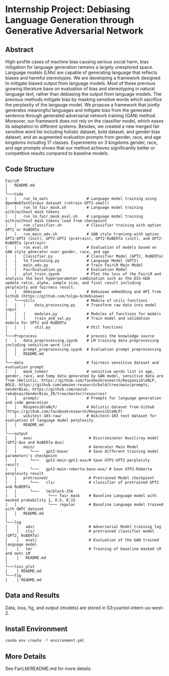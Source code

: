 # Internship Project: Debiasing Language Generation through  Generative Adversarial Network

## Abstract
High-profile cases of machine bias causing serious social harm, bias mitigation for language generation remains a largely unexplored space. Language models (LMs) are capable of generating language that reflects biases and harmful stereotypes. We are developing a framework designed to mitigate biased output from language models. Most of these previous growing literature base on evaluation of bias and stereotyping in natural language text, rather than debiasing the output from language models. The previous methods mitigate bias by masking sensitive words which sacrifice the perplexity of the langauge model. We propose a framework that jointly generates meaningful languages and mitigate bias from the generated sentence through generated adversarial network training (GAN) method.  Moreover, our framework does not rely on the classifier model, which eases its adaptation to different systems. Besides, we created a new merged fair sensitive word list including holistic dataset, bold dataset, and gender bias dataset, and an augmented evaluation prompts from gender, race, and age kingdoms including 17 classes. Experiments on 3 kingdoms gender, race, and age prompts shows that our method achieves significantly better or competitive results compared to baseline models.

## Code Structure
```
FairLM
│   README.md
│
└───Code
|   |   run_lm_owtc                 # Language model training using OpenWebTextCorpus dataset (retrain GPT2-small)
│   │   run_lm_fair_mask.sh         # Language model training with/without mask tokens 
│   │   run_lm_fair_mask_eval.sh    # Language model training with/without mask tokens load from checkpoint
│   │   run_classifier.sh           # Classifier training with option GPT2 or RoBERTa
|   |   run_main_adv.sh             # GAN style traninng with option GPT2-GPT2 (init), GPT2-GPT2 (pretrain), GPT2-RoBERTa (init), and GPT2-RoBERTa (pretrain)
|   |   run_eval.sh                 # Evaluation of models based on GAN style generator over gender, race, and age
|   |   Classifier.py               # Classifier Model (GPT2, RoBERTa)
|   |   lm_finetuning.py            # Language Model (GPT2)
|   |   main_adv.py                 # Train FairLM Main Model
|   |   FairEvaluation.py           # Evaluation Model
|   |   plot_train.ipynb            # Plot the loss of the FairLM and analysis the best hyperparameter combination such as the DIS-GEN update ratio, alpha, sample size, and final result including perpleixty and fairness result.
|   |   debiaswe                    # Debiaswe embedding and API from Github (https://github.com/tolga-b/debiaswe)
|   └───utils                       # Module of utils functions
|   |   |    data_processing.py     # Transform raw data into model input
|   |   |    modules.py             # Modules of functions for models
|   |   |    train_and_val.py       # Train model and validation module for GPT2 and RoBERTa
|   |   |    util.py                # Util functions
│   
└───Preprocess                      # process the knowledge source
│   │   data_preprocessing.ipynb    # LM training data preprocessing including sensitive word list
│   │   prompt_preprocessing.ipynb  # Evaluation prompt preprocessing
│   │   README.md                   
│      
└───data                            # fairness sensitive dataset and evaluation prompt
│   │   mask_token/                 # sensitive words list in age, gender, race, and temp data generated by GAN model, sensitive data are from (Holistic, https://github.com/facebookresearch/ResponsibleNLP, BOLD, https://github.com/amazon-research/bold/tree/main/prompts, GenderBias, https://github.com/navid-rekabsaz/GenderBias_IR/tree/master/resources)
│   │   prompt/                     # Prompts for language generation and code generation 
│   │   ResponsibleNLP/             # Holistic dataset from Github (https://github.com/facebookresearch/ResponsibleNLP)
│   │   wikitest-103-raw/           # Wikitest-103 test dataset for evaluation of language model perplexity
│   │   README.md
│ 
└───output      
│   │   aux/                         # Discriminator Auxiliray model (GPT2-Aux and RoBERTa-Aux)
│   │   main/                        # Generator Main Model
|   |      └───   gpt2-base/         # Save different training model parameters's checkpoint
|   |      └───   gpt2-main-gpt2-aux/# Save GTP2-GPT2 perpleixty result
|   |      └───   gpt2-main-roberta-base-aux/ # Save GTP2-Roberta perpleixty result
|   |   pretrained/                  # Pretrained Model checkpiont
|   |      └───   cls/               # classifier of pretrained GPT2 and RoBERTa
|   |      └───   lm/block-256
|   |              └─── fair_mask    # Baseline Language model with masked probability 1, 0.5, 0.15
|   |              └─── regular      # Baseline Language model trained with OWTC dataset
│   │   README.md
│    
└───log      
│    │   adv/                        # Adversarial Model training log
│    │   cls/                        # pretrained classifier model (GPT2, RoBERTa)
│    │   eval/                       # Evaluation of the GAN trained language model
│    │   lm/                         # Training of baseline masked LM and owtc LM
│    │   README.md
│ 
└───loss_plot
│    │ README.md
└───fig
│    │ README.md
```

## Data and Results

Data, loss, fig, and output (models) are stored in S3:yuantol-intern-us-west-2.

## Install Environment

```bash
conda env create -f environment.yml
```


## More Details

See FairLM/README.md for more details.

